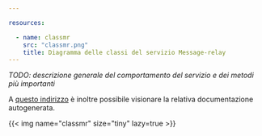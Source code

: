 ```yaml
---

resources:

  - name: classmr
    src: "classmr.png"
    title: Diagramma delle classi del servizio Message-relay
---
```

*TODO: descrizione generale del comportamento del servizio e dei metodi più importanti*

A [questo indirizzo](https://sweleven.gitlab.io/message-relay/) è inoltre possibile visionare la relativa documentazione autogenerata.

{{< img name="classmr" size="tiny" lazy=true >}}
